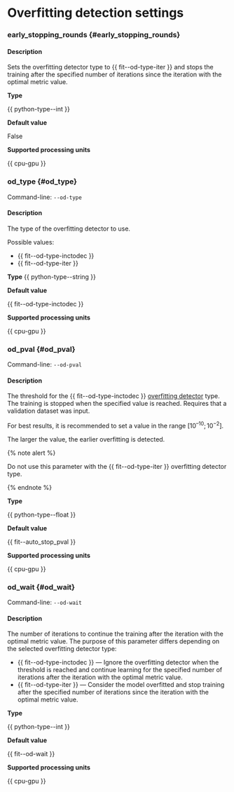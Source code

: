# Overfitting detection settings

### early_stopping_rounds {#early_stopping_rounds}

#### Description

Sets the overfitting detector type to {{ fit--od-type-iter }} and stops the training after the specified number of iterations since the iteration with the optimal metric value.

**Type**

{{ python-type--int }}

**Default value**

False

**Supported processing units**

{{ cpu-gpu }}

### od_type {#od_type}

Command-line: `--od-type`

#### Description

The type of the overfitting detector to use.

Possible values:
- {{ fit--od-type-inctodec }}
- {{ fit--od-type-iter }}

**Type**
 {{ python-type--string }}

**Default value**

{{ fit--od-type-inctodec }}

**Supported processing units**

{{ cpu-gpu }}

### od_pval {#od_pval}

Command-line: `--od-pval`

#### Description

The threshold for the {{ fit--od-type-inctodec }} [overfitting detector](../../concepts/overfitting-detector.md) type. The training is stopped when the specified value is reached. Requires that a validation dataset was input.

For best results, it is recommended to set a value in the range $[10^{–10}; 10^{-2}]$.

The larger the value, the earlier overfitting is detected.

{% note alert %}

Do not use this parameter with the {{ fit--od-type-iter }} overfitting detector type.

{% endnote %}

**Type**

{{ python-type--float }}

**Default value**

{{ fit--auto_stop_pval }}

**Supported processing units**

{{ cpu-gpu }}

### od_wait {#od_wait}

Command-line: `--od-wait`

#### Description

The number of iterations to continue the training after the iteration with the optimal metric value.
The purpose of this parameter differs depending on the selected overfitting detector type:
- {{ fit--od-type-inctodec }} — Ignore the overfitting detector when the threshold is reached and continue learning for the specified number of iterations after the iteration with the optimal metric value.
- {{ fit--od-type-iter }} — Consider the model overfitted and stop training after the specified number of iterations since the iteration with the optimal metric value.

**Type**

{{ python-type--int }}

**Default value**

{{ fit--od-wait }}

**Supported processing units**

{{ cpu-gpu }}

